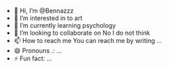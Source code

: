 - 👋 Hi, I’m @Bennazzz
- 👀 I’m interested in to art
- 🌱 I’m currently learning psychology 
- 💞️ I’m looking to collaborate on No I do not think 
- 📫 How to reach me You can reach me by writing ...
- 😄 Pronouns .: ...
- ⚡ Fun fact: ...

<!---
Bennazzz/Bennazzz is a ✨ special ✨ repository because its `README.md` (this file) appears on your GitHub profile.
You can click the Preview link to take a look at your changes.
--->
